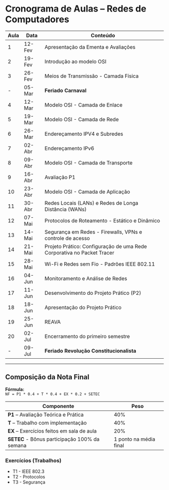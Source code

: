 # Cronograma de Aulas – Redes de Computadores

| Aula | Data      | Conteúdo                                                                 |
|------|-----------|--------------------------------------------------------------------------|
| 1    | 12-Fev    | Apresentação da Ementa e Avaliações                                      |
| 2    | 19-Fev    | Introdução ao modelo OSI                                                 |
| 3    | 26-Fev    | Meios de Transmissão - Camada Física                                     |
| -    | 05-Mar    | **Feriado Carnaval**                                                     |
| 4    | 12-Mar    | Modelo OSI - Camada de Enlace                                            |
| 5    | 19-Mar    | Modelo OSI - Camada de Rede                                              |
| 6    | 26-Mar    | Endereçamento IPV4 e Subredes                                            |
| 7    | 02-Abr    | Endereçamento IPv6                                                       |
| 8    | 09-Abr    | Modelo OSI - Camada de Transporte                                        |
| 9    | 16-Abr    | Avaliação P1                                                             |
| 10   | 23-Abr    | Modelo OSI - Camada de Aplicação                                         |
| 11   | 30-Abr    | Redes Locais (LANs) e Redes de Longa Distância (WANs)                    |
| 12   | 07-Mai    | Protocolos de Roteamento - Estático e Dinâmico                           |
| 13   | 14-Mai    | Segurança em Redes - Firewalls, VPNs e controle de acesso                |
| 14   | 21-Mai    | Projeto Prático: Configuração de uma Rede Corporativa no Packet Tracer   |
| 15   | 28-Mai    | Wi-Fi e Redes sem Fio - Padrões IEEE 802.11                              |
| 16   | 04-Jun    | Monitoramento e Análise de Redes                                         |
| 17   | 11-Jun    | Desenvolvimento do Projeto Prático (P2)                                  |
| 18   | 18-Jun    | Apresentação do Projeto Prático                                          |
| 19   | 25-Jun    | REAVA                                                                    |
| 20   | 02-Jul    | Encerramento do primeiro semestre                                        |
| -    | 09-Jul    | **Feriado Revolução Constitucionalista**                                 |

---

## Composição da Nota Final

**Fórmula:**  
`NF = P1 * 0.4 + T * 0.4 + EX * 0.2 + SETEC`

| Componente                  | Peso  |
|----------------------------|-------|
| **P1** – Avaliação Teórica e Prática       | 40%   |
| **T** – Trabalho com implementação          | 40%   |
| **EX** – Exercícios feitos em sala de aula | 20%   |
| **SETEC** - Bônus participação 100% da semana | 1 ponto na média final |

### Exercícios (Trabalhos)

- T1 - IEEE 802.3
- T2 - Protocolos
- T3 - Segurança
